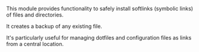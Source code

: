This module provides functionality to safely install softlinks (symbolic links)
of files and directories.

It creates a backup of any existing file.

It's particularly useful for managing dotfiles and configuration files as links
from a central location.
